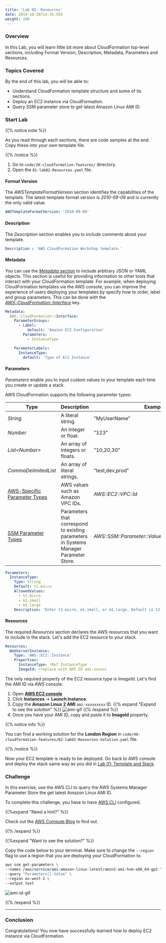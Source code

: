 ```yaml
---
title: 'Lab 02: Resources'
date: 2019-10-28T14:35:59Z
weight: 100
---
```


### Overview

In this Lab, you will learn little bit more about CloudFormation top-level sections, including Format Version, Description, Metadata, Parameters and Resources.

### Topics Covered
By the end of this lab, you will be able to:

+ Understand CloudFormation template structure and some of its sections.
+ Deploy an EC2 instance via CloudFormation.
+ Query SSM parameter store to get latest Amazon Linux AMI ID.

### Start Lab

{{% notice note %}}

As you read through each sections, there are code samples at the end. Copy these into your own template file. 

{{% /notice %}}

1. Go to `code/20-cloudformation-features/` directory.
1. Open the `01-lab02-Resources.yaml` file.

#### Format Version
The _AWSTemplateFormatVersion_ section identifies the capabilities of the template. The latest template format
 version is _2010-09-09_ and is currently the only valid value. 
 
```yaml
AWSTemplateFormatVersion: '2010-09-09'
```

#### Description
The _Description_ section enables you to include comments about your template.

```yaml
Description : 'AWS CloudFormation Workshop template.'
```

#### Metadata
You can use the [_Metadata_ section](https://docs.aws.amazon.com/AWSCloudFormation/latest/UserGuide/metadata-section-structure.html) to include arbitrary JSON or YAML objects. 
This section is useful for providing information to other tools that interact with your CloudFormation template. 
For example, when deploying CloudFormation templates via the AWS console, you can improve the experience of users deploying your templates by specify how to order, label and group parameters. This can be done with the [_AWS::CloudFormation::Interface_](https://docs.aws.amazon.com/AWSCloudFormation/latest/UserGuide/aws-resource-cloudformation-interface.html) key. 

```yaml
Metadata:
  AWS::CloudFormation::Interface:
    ParameterGroups:
      - Label:
          default: 'Amazon EC2 Configuration'
        Parameters:
          - InstanceType

    ParameterLabels:
      InstanceType:
        default: 'Type of EC2 Instance'
```

#### Parameters
_Parameters_ enable you to input custom values to your template each time you create or update a stack.

AWS CloudFormation supports the following parameter types:

|Type|Description|Example|
|----|----|----|
| _String_ |A literal string.|"MyUserName"|
| _Number_ |An integer or float.|"123"|
| _List\<Number\>_ |An array of integers or floats.|"10,20,30"|
| _CommaDelimitedList_ |An array of literal strings.|"test,dev,prod"|
|[AWS-Specific Parameter Types](https://docs.aws.amazon.com/AWSCloudFormation/latest/UserGuide/parameters-section-structure.html#aws-specific-parameter-types)|AWS values such as Amazon VPC IDs.| _AWS::EC2::VPC::Id_ |
|[SSM Parameter Types](https://docs.aws.amazon.com/AWSCloudFormation/latest/UserGuide/parameters-section-structure.html#aws-ssm-parameter-types)|Parameters that correspond to existing parameters in Systems Manager Parameter Store.| _AWS::SSM::Parameter::Value\<AWS::EC2::Image::Id\>_ |
 
```yaml
Parameters:
  InstanceType:
    Type: String
    Default: t2.micro
    AllowedValues:
      - t2.micro
      - m1.small
      - m1.large
    Description: 'Enter t2.micro, m1.small, or m1.large. Default is t2.micro.'
``` 

#### Resources

The required _Resources_ section declares the AWS resources that you want to include in the stack. Let's add the EC2 resource to your stack.

```yaml {hl_lines=[6]}
Resources:
  WebServerInstance:
    Type: 'AWS::EC2::Instance'
    Properties:
      InstanceType: !Ref InstanceType
      ImageId: <replace with AMI ID ami-xxxxx>
```

The only required property of the EC2 resource type is _ImageId_. Let's find the AMI ID via AWS console:

  1. Open **[AWS EC2 console](https://console.aws.amazon.com/ec2)**
  1. Click **Instances** -> **Launch Instance**.
  1. Copy the **Amazon Linux 2 AMI** `ami-xxxxxxxxx` ID.
  {{% expand "Expand to see the solution" %}}
  ![ami-gif](../ami-1.gif)
  {{% /expand %}}
  1. Once you have your AMI ID, copy and paste it to **ImageId** property.

{{% notice info %}}
 
You can find a working solution for the **London Region** in `code/40-cloudformation-features/02-lab02-Resources-Solution.yaml` file.

{{% /notice %}}

Now your EC2 template is ready to be deployed. Go back to AWS console and deploy the stack same way as you did in 
[Lab 01: Template and Stack](/30-cloudformation-fundamentals/200-lab-01-stack).

### Challenge

In this exercise, use the AWS CLI to query the AWS Systems Manager Parameter Store the get latest Amazon Linux AMI ID. 

To complete this challenge, you have to have [AWS CLI](/20-prerequisites/200-awscli) configured.

{{%expand "Need a hint?" %}}

Check out the [AWS Compute Blog](https://aws.amazon.com/blogs/compute/query-for-the-latest-amazon-linux-ami-ids-using-aws-systems-manager-parameter-store/) to find out.

{{% /expand %}}

{{%expand "Want to see the solution?" %}}

Copy the code below to your terminal. Make sure to change the `--region` flag to use a region that you are deploying your CloudFormation to.

```bash
aws ssm get-parameters \
--names /aws/service/ami-amazon-linux-latest/amzn2-ami-hvm-x86_64-gp2 \
--query "Parameters[].Value" \
--region eu-west-2 \
--output text
```

![ami-id-gif](../ami-id.gif)

{{% /expand %}}

---
### Conclusion
Congratulations! You now have successfully learned how to deploy EC2 instance via CloudFormation.
